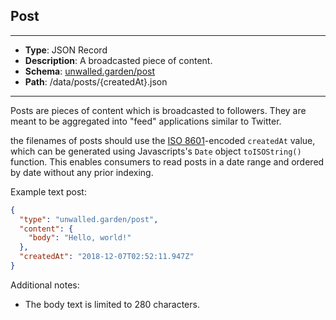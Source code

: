 ## Post

---

 - **Type**: JSON Record
 - **Description**: A broadcasted piece of content.
 - **Schema**: [unwalled.garden/post](./post.json)
 - **Path**: /data/posts/{createdAt}.json

---

Posts are pieces of content which is broadcasted to followers. They are meant to be aggregated into "feed" applications similar to Twitter.

the filenames of posts should use the [ISO 8601](https://tools.ietf.org/html/rfc3339)-encoded `createdAt` value, which can be generated using Javascripts's `Date` object `toISOString()` function. This enables consumers to read posts in a date range and ordered by date without any prior indexing.

Example text post:

```json
{
  "type": "unwalled.garden/post",
  "content": {
    "body": "Hello, world!"
  },
  "createdAt": "2018-12-07T02:52:11.947Z"
}
```

Additional notes:

 - The body text is limited to 280 characters.
